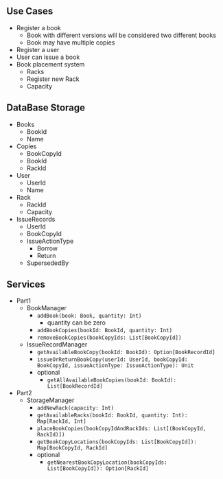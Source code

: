 ## Use Cases 
- Register a book 
    - Book with different versions will be considered two different books
    - Book may have multiple copies 
- Register a user 
- User can issue a book 
- Book placement system 
    - Racks 
    - Register new Rack 
    - Capacity 
    
## DataBase Storage 
- Books 
    - BookId 
    - Name 
- Copies 
    - BookCopyId 
    - BookId 
    - RackId
- User 
    - UserId 
    - Name 
- Rack 
    - RackId 
    - Capacity     
- IssueRecords
    - UserId 
    - BookCopyId
    - IssueActionType 
        - Borrow 
        - Return 
    - SupersededBy 
    
## Services 
- Part1
    - BookManager 
        - `addBook(book: Book, quantity: Int)`
            - quantity can be zero
        - `addBookCopies(bookId: BookId, quantity: Int)`
        - `removeBookCopies(bookCopyIds: List[BookCopyId])`
    - IssueRecordManager
        - `getAvailableBookCopy(bookId: BookId): Option[BookRecordId]`
        - `issueOrReturnBookCopy(userId: UserId, bookCopyId: BookCopyId, issueActionType: IssueActionType): Unit`
        - optional 
            - `getAllAvailableBookCopies(bookId: BookId): List[BookRecordId]`
- Part2
    - StorageManager
        - `addNewRack(capacity: Int)`
        - `getAvailableRacks(bookId: BookId, quantity: Int): Map[RackId, Int]`
        - `placeBookCopies(bookCopyIdAndRackIds: List[(BookCopyId, RackId)])`
        - `getBookCopyLocations(bookCopyIds: List[BookCopyId]): Map[BookCopyId, RackId]`
        - optional 
            - `getNearestBookCopyLocation(bookCopyIds: List[BookCopyId]): Option[RackId]`